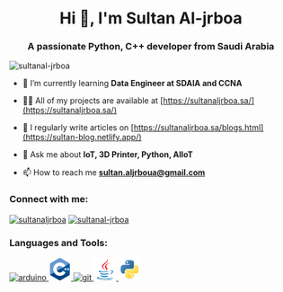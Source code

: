 <h1 align="center">Hi 👋, I'm Sultan Al-jrboa</h1>
<h3 align="center">A passionate Python, C++ developer from Saudi Arabia</h3>

<p align="left"> <img src="https://komarev.com/ghpvc/?username=sultanal-jrboa&label=Profile%20views&color=0e75b6&style=flat" alt="sultanal-jrboa" /> </p>

- 🌱 I’m currently learning **Data Engineer at SDAIA and CCNA**

- 👨‍💻 All of my projects are available at [https://sultanaljrboa.sa/](https://sultanaljrboa.sa/)

- 📝 I regularly write articles on [https://sultanaljrboa.sa/blogs.html](https://sultan-blog.netlify.app/)

- 💬 Ask me about **IoT, 3D Printer, Python, AIIoT**

- 📫 How to reach me **sultan.aljrboua@gmail.com**

<h3 align="left">Connect with me:</h3>
<p align="left">
<a href="https://twitter.com/sultanaljrboa" target="blank"><img align="center" src="https://raw.githubusercontent.com/rahuldkjain/github-profile-readme-generator/master/src/images/icons/Social/twitter.svg" alt="sultanaljrboa" height="30" width="40" /></a>
<a href="https://linkedin.com/in/sultanal-jrboa" target="blank"><img align="center" src="https://raw.githubusercontent.com/rahuldkjain/github-profile-readme-generator/master/src/images/icons/Social/linked-in-alt.svg" alt="sultanal-jrboa" height="30" width="40" /></a>

<h3 align="left">Languages and Tools:</h3>
<p align="left"> <a href="https://www.arduino.cc/" target="_blank" rel="noreferrer"> <img src="https://cdn.worldvectorlogo.com/logos/arduino-1.svg" alt="arduino" width="40" height="40"/> </a> <a href="https://www.w3schools.com/cpp/" target="_blank" rel="noreferrer"> <img src="https://raw.githubusercontent.com/devicons/devicon/master/icons/cplusplus/cplusplus-original.svg" alt="cplusplus" width="40" height="40"/> </a> <a href="https://git-scm.com/" target="_blank" rel="noreferrer"> <img src="https://www.vectorlogo.zone/logos/git-scm/git-scm-icon.svg" alt="git" width="40" height="40"/> </a> <a href="https://www.java.com" target="_blank" rel="noreferrer"> <img src="https://raw.githubusercontent.com/devicons/devicon/master/icons/java/java-original.svg" alt="java" width="40" height="40"/> </a> <a href="https://www.python.org" target="_blank" rel="noreferrer"> <img src="https://raw.githubusercontent.com/devicons/devicon/master/icons/python/python-original.svg" alt="python" width="40" height="40"/> </a> </p>
